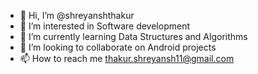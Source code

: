 - 👋 Hi, I’m @shreyanshthakur
- 👀 I’m interested in Software development
- 🌱 I’m currently learning Data Structures and Algorithms
- 💞️ I’m looking to collaborate on Android projects
- 📫 How to reach me thakur.shreyansh11@gmail.com

<!---
shreyanshthakur/shreyanshthakur is a ✨ special ✨ repository because its `README.md` (this file) appears on your GitHub profile.
You can click the Preview link to take a look at your changes.
--->
